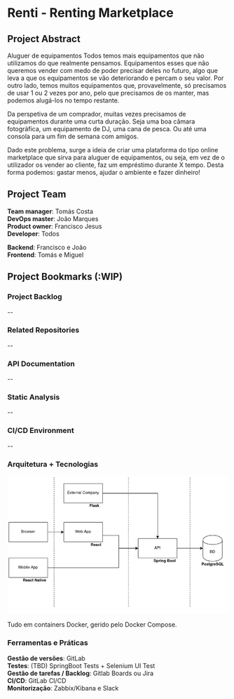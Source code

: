 # Renti - Renting Marketplace

## Project Abstract

Aluguer de equipamentos
Todos temos mais equipamentos que não utilizamos do que realmente pensamos. Equipamentos esses que não queremos vender com medo de poder precisar deles no futuro, algo que leva a que os equipamentos se vão deteriorando e percam o seu valor. Por outro lado, temos muitos equipamentos que, provavelmente, só precisamos de usar 1 ou 2 vezes por ano, pelo que precisamos de os manter, mas podemos alugá-los no tempo restante.


Da perspetiva de um comprador, muitas vezes precisamos de equipamentos durante uma curta duração. Seja uma boa câmara fotográfica, um equipamento de DJ, uma cana de pesca. Ou até uma consola para um fim de semana com amigos.

Dado este problema, surge a ideia de criar uma plataforma do tipo online marketplace que sirva para aluguer de equipamentos, ou seja, em vez de o utilizador os vender ao cliente, faz um empréstimo durante X tempo.
Desta forma podemos: gastar menos, ajudar o ambiente e fazer dinheiro!

## Project Team

**Team manager**: Tomás Costa  
**DevOps master**: João Marques  
**Product owner**: Francisco Jesus  
**Developer**: Todos  

**Backend**: Francisco e João  
**Frontend**: Tomás e Miguel  

## Project Bookmarks (:WIP)

### Project Backlog
--

### Related Repositories
--

### API Documentation
--

### Static Analysis
--

### CI/CD Environment
--

### Arquitetura + Tecnologias

![](images/image1.png)

Tudo em containers Docker, gerido pelo Docker Compose.  

### Ferramentas e Práticas

**Gestão de versões**: GitLab  
**Testes**: (TBD) SpringBoot Tests + Selenium UI Test  
**Gestão de tarefas / Backlog**: Gitlab Boards ou Jira  
**CI/CD**: GitLab CI/CD  
**Monitorização**: Zabbix/Kibana e Slack  
